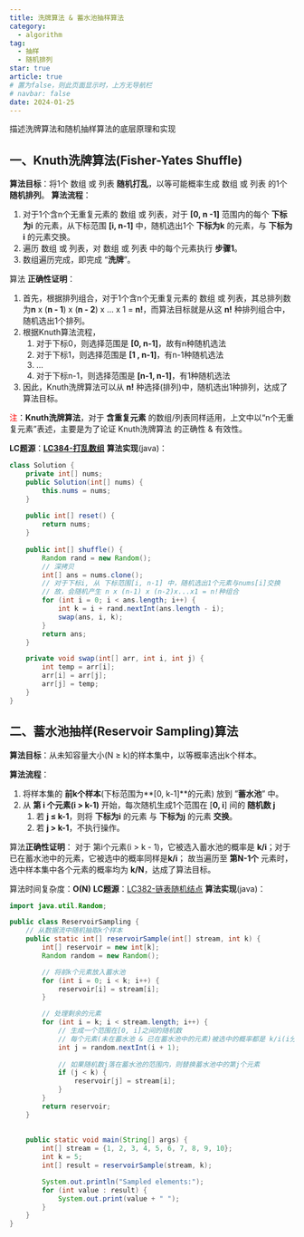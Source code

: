 ```yaml
---
title: 洗牌算法 & 蓄水池抽样算法
category:
  - algorithm
tag:
  - 抽样
  - 随机排列
star: true
article: true
# 置为false，则此页面显示时，上方无导航栏
# navbar: false
date: 2024-01-25
---
```


描述洗牌算法和随机抽样算法的底层原理和实现
<!-- more -->

## 一、Knuth洗牌算法(Fisher-Yates Shuffle)
**算法目标**：将1个 数组 或 列表 **随机打乱**，以等可能概率生成 数组 或 列表 的1个 **随机排列**。
**算法流程**：    
1. 对于1个含n个无重复元素的 数组 或 列表，对于 **[0, n -1]** 范围内的每个 **下标为i** 的元素，从下标范围 **[i, n-1]** 中，随机选出1个 **下标为k** 的元素，与 **下标为i** 的元素交换。
2. 遍历 数组 或 列表，对 数组 或 列表 中的每个元素执行 **步骤1**。
3. 数组遍历完成，即完成 “**洗牌**”。

算法 **正确性证明**：
1. 首先，根据排列组合，对于1个含n个无重复元素的 数组 或 列表，其总排列数为**n** x (**n - 1**) x (**n - 2**) x … x 1 = **n!**，而算法目标就是从这 **n!** 种排列组合中，随机选出1个排列。
2. 根据Knuth算法流程，
    1. 对于下标0，则选择范围是 **[0, n-1]**，故有n种随机选法
    2. 对于下标1，则选择范围是 **[1 , n-1]**，有n-1种随机选法
    3. …
    4. 对于下标n-1，则选择范围是 **[n-1, n-1]**，有1种随机选法
3. 因此，Knuth洗牌算法可以从 **n!** 种选择(排列)中，随机选出1种排列，达成了算法目标。

<font color="red">注</font>：**Knuth洗牌算法**，对于 **含重复元素** 的数组/列表同样适用，上文中以“n个无重复元素”表述，主要是为了论证 Knuth洗牌算法 的正确性 & 有效性。

**LC题源**：[**LC384-打乱数组**](https://leetcode.cn/problems/shuffle-an-array/description/)
**算法实现**(java)：
```java
class Solution {
    private int[] nums;
    public Solution(int[] nums) {
        this.nums = nums;
    }
    
    public int[] reset() {
        return nums;
    }
    
    public int[] shuffle() {
        Random rand = new Random();
        // 深拷贝
        int[] ans = nums.clone();
        // 对于下标i, 从 下标范围[i, n-1] 中，随机选出1个元素与nums[i]交换
        // 故，会随机产生 n x (n-1) x (n-2)x...x1 = n!种组合
        for (int i = 0; i < ans.length; i++) {
            int k = i + rand.nextInt(ans.length - i);
            swap(ans, i, k);
        }
        return ans;
    }

    private void swap(int[] arr, int i, int j) {
        int temp = arr[i];
        arr[i] = arr[j];
        arr[j] = temp;
    }
}
```

## 二、蓄水池抽样(Reservoir Sampling)算法
**算法目标**：从未知容量大小(N ≥ k)的样本集中，以等概率选出k个样本。

**算法流程**：
1. 将样本集的 **前k个样本**(下标范围为**[0, k-1]**的元素) 放到 ”**蓄水池**” 中。
2. 从 **第 i 个元素(i > k-1)** 开始，每次随机生成1个范围在 [**0, i**] 间的 **随机数 j**
    1. 若 **j ≤ k-1**，则将 **下标为i** 的元素 与 **下标为j** 的元素 **交换**。
    2. 若 **j > k-1**，不执行操作。

算法**正确性证明**：
对于 第i个元素(i > k - 1)，它被选入蓄水池的概率是 **k/i**；对于已在蓄水池中的元素，它被选中的概率同样是**k/i**；
故当遍历至 **第N-1个** 元素时，选中样本集中各个元素的概率均为 **k/N**，达成了算法目标。

算法时间复杂度：**O(N)**
**LC题源**：[LC382-链表随机结点](https://leetcode.cn/problems/linked-list-random-node/description/)
**算法实现**(java)：
```java
import java.util.Random;

public class ReservoirSampling {
    // 从数据流中随机抽取k个样本
    public static int[] reservoirSample(int[] stream, int k) {
        int[] reservoir = new int[k];
        Random random = new Random();

        // 将前k个元素放入蓄水池
        for (int i = 0; i < k; i++) {
            reservoir[i] = stream[i];
        }

        // 处理剩余的元素
        for (int i = k; i < stream.length; i++) {
            // 生成一个范围在[0, i]之间的随机数
            // 每个元素(未在蓄水池 & 已在蓄水池中的元素)被选中的概率都是 k/i(i分之k)
            int j = random.nextInt(i + 1);
						
            // 如果随机数j落在蓄水池的范围内，则替换蓄水池中的第j个元素
            if (j < k) {
                reservoir[j] = stream[i];
            }
        }
        return reservoir;
    }
		
		
    public static void main(String[] args) {
        int[] stream = {1, 2, 3, 4, 5, 6, 7, 8, 9, 10};
        int k = 5;
        int[] result = reservoirSample(stream, k);

        System.out.println("Sampled elements:");
        for (int value : result) {
            System.out.print(value + " ");
        }
    }
}
```